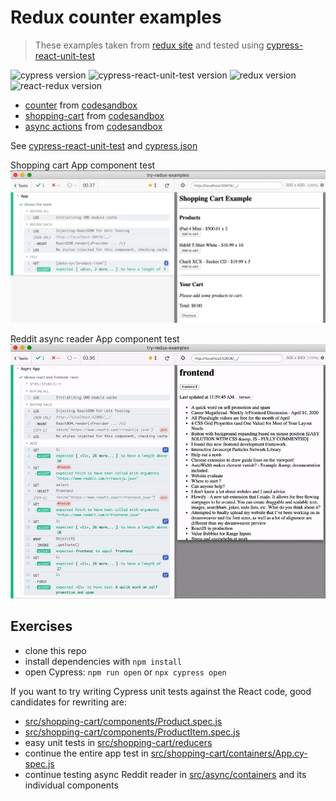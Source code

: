 # Redux counter examples

> These examples taken from [redux site](https://redux.js.org/introduction/examples) and tested using [cypress-react-unit-test](https://github.com/bahmutov/cypress-react-unit-test)

![cypress version](https://img.shields.io/badge/cypress-5.5.0-brightgreen) ![cypress-react-unit-test version](https://img.shields.io/badge/cypress--react--unit--test-4.16.8-brightgreen) ![redux version](https://img.shields.io/badge/redux-4.0.5-brightgreen) ![react-redux version](https://img.shields.io/badge/react--redux-6.0.1-brightgreen)

- [counter](src/counter) from [codesandbox](https://codesandbox.io/s/github/reduxjs/redux/tree/master/examples/counter)
- [shopping-cart](src/shopping-cart) from [codesandbox](https://codesandbox.io/s/github/reduxjs/redux/tree/master/examples/shopping-cart)
- [async actions](src/async) from [codesandbox](https://codesandbox.io/s/github/reduxjs/redux/tree/master/examples/async)

See [cypress-react-unit-test](https://github.com/bahmutov/cypress-react-unit-test) and [cypress.json](cypress.json)

Shopping cart App component test
![Shopping cart App test](images/shopping-cart-app.png)

Reddit async reader App component test
![Reddit async App test](images/async-app-test.gif)

## Exercises

- clone this repo
- install dependencies with `npm install`
- open Cypress: `npm run open` or `npx cypress open`

If you want to try writing Cypress unit tests against the React code, good candidates for rewriting are:

- [src/shopping-cart/components/Product.spec.js](src/shopping-cart/components/Product.spec.js)
- [src/shopping-cart/components/ProductItem.spec.js](src/shopping-cart/components/ProductItem.spec.js)
- easy unit tests in [src/shopping-cart/reducers](src/shopping-cart/reducers)
- continue the entire app test in [src/shopping-cart/containers/App.cy-spec.js](src/shopping-cart/containers/App.cy-spec.js)
- continue testing async Reddit reader in [src/async/containers](src/async/containers) and its individual components
